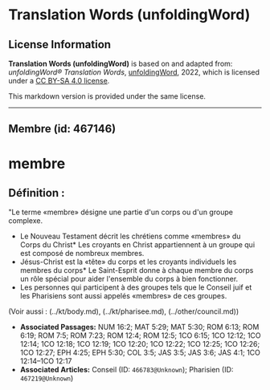 # Translation Words (unfoldingWord)

## License Information

**Translation Words (unfoldingWord)** is based on and adapted from: _unfoldingWord® Translation Words_, [unfoldingWord](https://unfoldingword.org/utw), 2022, which is licensed under a [CC BY-SA 4.0 license](https://creativecommons.org/licenses/by-sa/4.0/legalcode.en).

This markdown version is provided under the same license.



--------------------------------

## Membre (id: 467146)

membre
======

Définition :
------------

"Le terme «membre» désigne une partie d'un corps ou d'un groupe complexe.

* Le Nouveau Testament décrit les chrétiens comme «membres» du Corps du Christ\* Les croyants en Christ appartiennent à un groupe qui est composé de nombreux membres.
* Jésus\-Christ est la «tête» du corps et les croyants individuels les membres du corps\* Le Saint\-Esprit donne à chaque membre du corps un rôle spécial pour aider l'ensemble du corps à bien fonctionner.
* Les personnes qui participent à des groupes tels que le Conseil juif et les Pharisiens sont aussi appelés «membres» de ces groupes.

(Voir aussi : (../kt/body.md), (../kt/pharisee.md), (../other/council.md))

* **Associated Passages:** NUM 16:2; MAT 5:29; MAT 5:30; ROM 6:13; ROM 6:19; ROM 7:5; ROM 7:23; ROM 12:4; ROM 12:5; 1CO 6:15; 1CO 12:12; 1CO 12:14; 1CO 12:18; 1CO 12:19; 1CO 12:20; 1CO 12:22; 1CO 12:25; 1CO 12:26; 1CO 12:27; EPH 4:25; EPH 5:30; COL 3:5; JAS 3:5; JAS 3:6; JAS 4:1; 1CO 12:14–1CO 12:17
* **Associated Articles:** Conseil (ID: `466783@Unknown`); Pharisien (ID: `467219@Unknown`)

